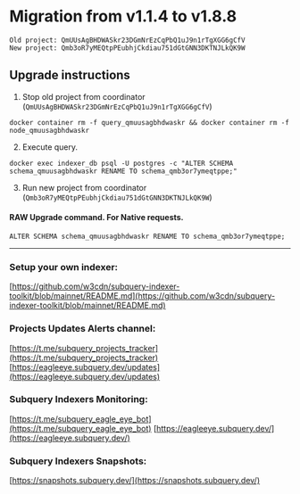 # Migration from v1.1.4 to v1.8.8
```
Old project: QmUUsAgBHDWASkr23DGmNrEzCqPbQ1uJ9n1rTgXGG6gCfV
New project: Qmb3oR7yMEQtpPEubhjCkdiau751dGtGNN3DKTNJLkQK9W
```


## Upgrade instructions
 1) Stop old project from coordinator (`QmUUsAgBHDWASkr23DGmNrEzCqPbQ1uJ9n1rTgXGG6gCfV`)

```
docker container rm -f query_qmuusagbhdwaskr && docker container rm -f node_qmuusagbhdwaskr
```

 2) Execute query.

```
docker exec indexer_db psql -U postgres -c "ALTER SCHEMA schema_qmuusagbhdwaskr RENAME TO schema_qmb3or7ymeqtppe;"

```

 3) Run new project from coordinator (`Qmb3oR7yMEQtpPEubhjCkdiau751dGtGNN3DKTNJLkQK9W`)

#### RAW Upgrade command. For Native requests.
`ALTER SCHEMA schema_qmuusagbhdwaskr RENAME TO schema_qmb3or7ymeqtppe;`


___
### Setup your own indexer:

[https://github.com/w3cdn/subquery-indexer-toolkit/blob/mainnet/README.md](https://github.com/w3cdn/subquery-indexer-toolkit/blob/mainnet/README.md)

### Projects Updates Alerts channel:

[https://t.me/subquery_projects_tracker](https://t.me/subquery_projects_tracker) [https://eagleeye.subquery.dev/updates](https://eagleeye.subquery.dev/updates)

### Subquery Indexers Monitoring:

[https://t.me/subquery_eagle_eye_bot](https://t.me/subquery_eagle_eye_bot) [https://eagleeye.subquery.dev/](https://eagleeye.subquery.dev/)


### Subquery Indexers Snapshots:

[https://snapshots.subquery.dev/](https://snapshots.subquery.dev/)
